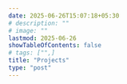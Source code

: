 ```yaml
---
date: 2025-06-26T15:07:18+05:30
# description: ""
# image: ""
lastmod: 2025-06-26
showTableOfContents: false
# tags: ["",]
title: "Projects"
type: "post"
---
```


